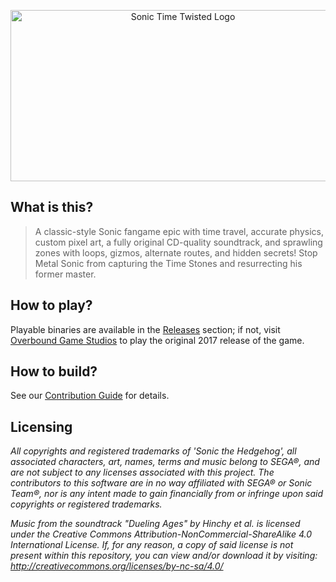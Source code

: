 <p align="center"><img src="https://github.com/VectorSatyr/SonicTimeTwisted/blob/master/.github/TimeTwistedLogo.png" alt="Sonic Time Twisted Logo" width="536px" height="274px"/></p>

## What is this?

> A classic-style Sonic fangame epic with time travel, accurate physics, custom pixel art, a fully original CD-quality soundtrack, and sprawling zones with loops, gizmos, alternate routes, and hidden secrets! Stop Metal Sonic from capturing the Time Stones and resurrecting his former master.

## How to play?

Playable binaries are available in the [Releases](https://github.com/VectorSatyr/SonicTimeTwisted/releases) section; if not, visit [Overbound Game Studios](https://overboundstudio.com/index.php?action=game_page&id=1) to play the original 2017 release of the game.

## How to build?

See our [Contribution Guide](https://github.com/VectorSatyr/SonicTimeTwisted/blob/master/CONTRIBUTING.md) for details.

## Licensing

*All copyrights and registered trademarks of 'Sonic the Hedgehog', all associated characters, art, names, terms and music belong to SEGA®, and are not subject to any licenses associated with this project. The contributors to this software are in no way affiliated with SEGA® or Sonic Team®, nor is any intent made to gain financially from or infringe upon said copyrights or registered trademarks.*

*Music from the soundtrack "Dueling Ages" by Hinchy et al. is licensed under the Creative Commons Attribution-NonCommercial-ShareAlike 4.0 International License. If, for any reason, a copy of said license is not present within this repository, you can view and/or download it by visiting: http://creativecommons.org/licenses/by-nc-sa/4.0/*
